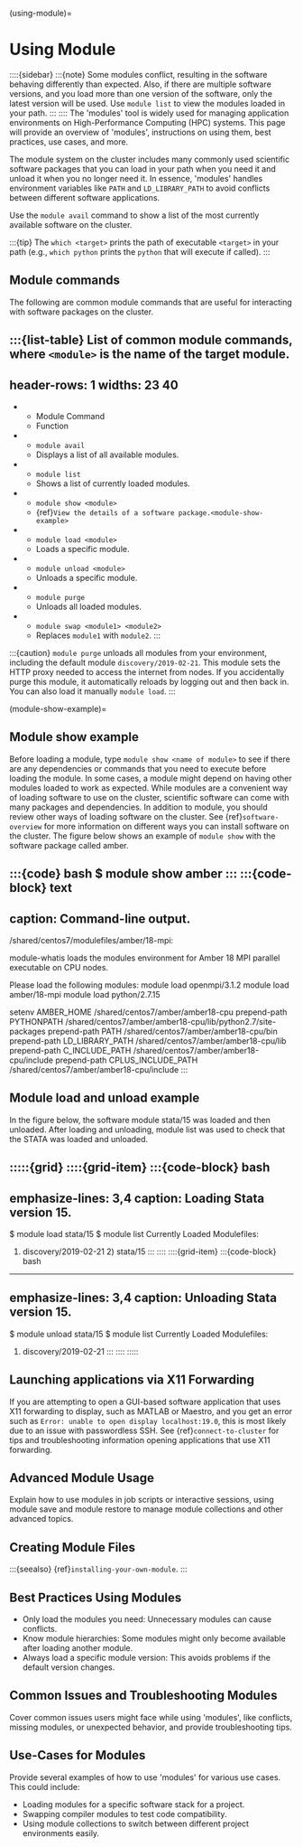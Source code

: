 (using-module)=

# Using Module
::::{sidebar}
:::{note}
Some modules conflict, resulting in the software behaving differently than expected. Also, if there are multiple software versions, and you load more than one version of the software, only the latest version will be used. Use `module list` to view the modules loaded in your path.
:::
::::
The 'modules' tool is widely used for managing application environments on High-Performance Computing (HPC) systems. This page will provide an overview of 'modules', instructions on using them, best practices, use cases, and more.

The module system on the cluster includes many commonly used scientific software packages that you can load in your path when you need it and unload it when you no longer need it. In essence, 'modules' handles environment variables like `PATH` and `LD_LIBRARY_PATH` to avoid conflicts between different software applications.

Use the `module avail` command to show a list of the most currently available software on the cluster.

:::{tip}
The `which <target>` prints the path of executable `<target>` in your path (e.g., `which python` prints the `python` that will execute if called).
:::

## Module commands

The following are common module commands that are useful for interacting with software packages on the cluster.

:::{list-table} List of common module commands, where `<module>` is the name of the target module.
---
header-rows: 1
widths: 23 40
---
* - Module Command
  - Function
* - `module avail`
  - Displays a list of all available modules.
* - `module list`
  - Shows a list of currently loaded modules.
* - `module show <module>`
  - {ref}`View the details of a software package.<module-show-example>`
* - `module load <module>`
  - Loads a specific module.
* - `module unload <module>`
  - Unloads a specific module.
* - `module purge`
  - Unloads all loaded modules.
* - `module swap <module1> <module2>`
  - Replaces `module1` with `module2`.
:::

:::{caution}
`module purge` unloads all modules from your environment, including the default module `discovery/2019-02-21`. This module sets the HTTP proxy needed to access the internet from nodes. If you accidentally purge this module, it automatically reloads by logging out and then back in. You can also load it manually `module load`.
:::

(module-show-example)=
## Module show example

Before loading a module, type `module show <name of module>` to see if there are any dependencies or commands that you need to execute
before loading the module. In some cases, a module might depend on having other modules loaded to work as expected. While modules are a convenient way of loading software to use on the cluster, scientific software can come with many packages and dependencies. In addition to module, you should review other ways of loading software on the cluster. See {ref}`software-overview` for more information on different ways you can install software on the cluster. The figure below shows an example of `module show` with the software package called amber.

:::{code} bash
$ module show amber
:::
:::{code-block} text
---
caption: Command-line output.
---
/shared/centos7/modulefiles/amber/18-mpi:

module-whatis     loads the modules environment for Amber 18 MPI parallel executable
                  on CPU nodes.

Please load the following modules:
module load openmpi/3.1.2
module load amber/18-mpi
module load python/2.7.15

setenv            AMBER_HOME /shared/centos7/amber/amber18-cpu
prepend-path      PYTHONPATH /shared/centos7/amber/amber18-cpu/lib/python2.7/site-packages
prepend-path      PATH /shared/centos7/amber/amber18-cpu/bin
prepend-path      LD_LIBRARY_PATH /shared/centos7/amber/amber18-cpu/lib
prepend-path      C_INCLUDE_PATH /shared/centos7/amber/amber18-cpu/include
prepend-path      CPLUS_INCLUDE_PATH /shared/centos7/amber/amber18-cpu/include
:::

## Module load and unload example

In the figure below, the software module stata/15 was loaded and then unloaded. After loading and unloading, module list was used to check that the STATA was loaded and unloaded.

:::::{grid}
::::{grid-item}
:::{code-block} bash
---
emphasize-lines: 3,4
caption: Loading Stata version 15.
---
$ module load stata/15
$ module list
Currently Loaded Modulefiles:
1) discovery/2019-02-21     2) stata/15
:::
::::
::::{grid-item}
:::{code-block} bash
---
emphasize-lines: 3,4
caption: Unloading Stata version 15.
---
$ module unload stata/15
$ module list
Currently Loaded Modulefiles:
1) discovery/2019-02-21
:::
::::
:::::





## Launching applications via X11 Forwarding

If you are attempting to open a GUI-based software application that  uses X11 forwarding to display, such as MATLAB or Maestro, and you get an error such as `Error: unable to open display localhost:19.0`, this is most likely due to an issue with passwordless SSH. See {ref}`connect-to-cluster` for tips and troubleshooting information opening applications that use X11 forwarding.

## Advanced Module Usage

Explain how to use modules in job scripts or interactive sessions, using module save and module restore to manage module collections and other advanced topics.

## Creating Module Files

:::{seealso}
{ref}`installing-your-own-module`.
:::

## Best Practices Using Modules

- Only load the modules you need: Unnecessary modules can cause conflicts.
- Know module hierarchies: Some modules might only become available after loading another module.
- Always load a specific module version: This avoids problems if the default version changes.

## Common Issues and Troubleshooting Modules

Cover common issues users might face while using 'modules', like conflicts, missing modules, or unexpected behavior, and provide troubleshooting tips.

## Use-Cases for Modules

Provide several examples of how to use 'modules' for various use cases. This could include:

- Loading modules for a specific software stack for a project.
- Swapping compiler modules to test code compatibility.
- Using module collections to switch between different project environments easily.
